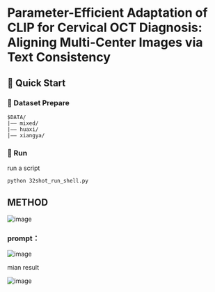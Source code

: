 # Parameter-Efficient Adaptation of CLIP for Cervical OCT Diagnosis: Aligning Multi-Center Images via Text Consistency

## 🔧 Quick Start

### 📁 Dataset Prepare

```
$DATA/
|–– mixed/
|–– huaxi/
|–– xiangya/
```

### 🚀 Run

run a script 
```
python 32shot_run_shell.py
```
## METHOD
![image](https://github.com/user-attachments/assets/4d89936f-b93b-4317-a099-4a0d1b85b61f)



### prompt：
![image](https://github.com/user-attachments/assets/9d869c94-b3ef-41f3-8f75-3a8af6d74511)


mian result

![image](https://github.com/user-attachments/assets/2c497714-f92f-4b9f-aa11-0e53849d32d8)

